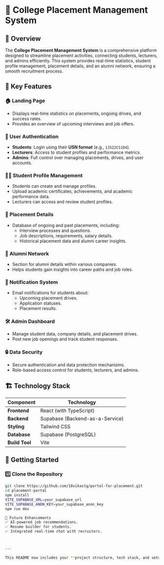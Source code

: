 # 📌 College Placement Management System  

## 🚀 Overview  
The **College Placement Management System** is a comprehensive platform designed to streamline placement activities, connecting students, lecturers, and admins efficiently. This system provides real-time statistics, student profile management, placement details, and an alumni network, ensuring a smooth recruitment process.  

## 🎯 Key Features  

### 🏠 Landing Page  
- Displays real-time statistics on placements, ongoing drives, and success rates.  
- Provides an overview of upcoming interviews and job offers.  

### 🔐 User Authentication  
- **Students**: Login using their **USN format** (e.g., `1JS22CS184`).  
- **Lecturers**: Access to student profiles and performance metrics.  
- **Admins**: Full control over managing placements, drives, and user accounts.  

### 👨‍🎓 Student Profile Management  
- Students can create and manage profiles.  
- Upload academic certificates, achievements, and academic performance data.  
- Lecturers can access and review student profiles.  

### 💼 Placement Details  
- Database of ongoing and past placements, including:  
  - Interview processes and questions.  
  - Job descriptions, requirements, salary details.  
  - Historical placement data and alumni career insights.  

### 👥 Alumni Network  
- Section for alumni details within various companies.  
- Helps students gain insights into career paths and job roles.  

### 🔔 Notification System  
- Email notifications for students about:  
  - Upcoming placement drives.  
  - Application statuses.  
  - Placement results.  

### 🛠️ Admin Dashboard  
- Manage student data, company details, and placement drives.  
- Post new job openings and track student responses.  

### 🔒 Data Security  
- Secure authentication and data protection mechanisms.  
- Role-based access control for students, lecturers, and admins.  

## 🏗️ Technology Stack  
| Component      | Technology |
|---------------|------------|
| **Frontend**  | React (with TypeScript) |
| **Backend**   | Supabase (Backend-as-a-Service) |
| **Styling**   | Tailwind CSS |
| **Database**  | Supabase (PostgreSQL) |
| **Build Tool**| Vite |


## 🚀 Getting Started  

### 1️⃣ Clone the Repository  
```sh
git clone https://github.com/18vikastg/portal-for-placement.git
cd placement-portal
npm install
VITE_SUPABASE_URL=your_supabase_url
VITE_SUPABASE_ANON_KEY=your_supabase_anon_key
npm run dev

🌟 Future Enhancements
✅ AI-powered job recommendations.
✅ Resume builder for students.
✅ Integrated real-time chat with recruiters.



---

This README now includes your **project structure, tech stack, and setup instructions** based on your files. Let me know if you need modifications! 🚀







